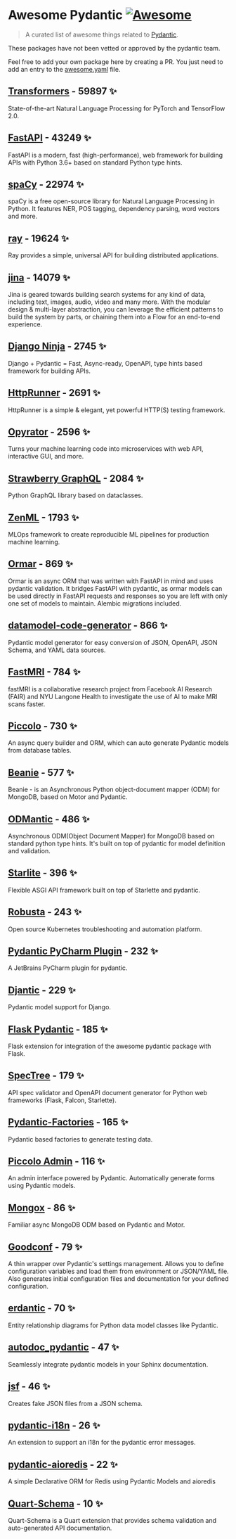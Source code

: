 # Awesome Pydantic [![Awesome](https://awesome.re/badge-flat.svg)](https://github.com/sindresorhus/awesome)

> A curated list of awesome things related to [Pydantic](https://pydantic-docs.helpmanual.io/).

These packages have not been vetted or approved by the pydantic team.

Feel free to add your own package here by creating a PR. You just need to add an entry to the [awesome.yaml](./awesome.yaml) file.


## [Transformers](https://github.com/huggingface/transformers) - 59897 ✨

State-of-the-art Natural Language Processing for PyTorch and TensorFlow 2.0.

## [FastAPI](https://github.com/tiangolo/fastapi) - 43249 ✨

FastAPI is a modern, fast (high-performance), web framework for building APIs with Python 3.6+ based on standard Python type hints.

## [spaCy](https://github.com/explosion/spaCy) - 22974 ✨

spaCy is a free open-source library for Natural Language Processing in Python. It features NER, POS tagging, dependency parsing, word vectors and more.

## [ray](https://github.com/ray-project/ray) - 19624 ✨

Ray provides a simple, universal API for building distributed applications.

## [jina](https://github.com/jina-ai/jina) - 14079 ✨

Jina is geared towards building search systems for any kind of data, including text, images, audio, video and many more. With the modular design & multi-layer abstraction, you can leverage the efficient patterns to build the system by parts, or chaining them into a Flow for an end-to-end experience.

## [Django Ninja](https://github.com/vitalik/django-ninja) - 2745 ✨

Django + Pydantic = Fast, Async-ready, OpenAPI, type hints based framework for building APIs.

## [HttpRunner](https://github.com/httprunner/httprunner) - 2691 ✨

HttpRunner is a simple & elegant, yet powerful HTTP(S) testing framework.

## [Opyrator](https://github.com/ml-tooling/opyrator) - 2596 ✨

Turns your machine learning code into microservices with web API, interactive GUI, and more.

## [Strawberry GraphQL](https://github.com/strawberry-graphql/strawberry) - 2084 ✨

Python GraphQL library based on dataclasses.

## [ZenML](https://github.com/zenml-io/zenml) - 1793 ✨

MLOps framework to create reproducible ML pipelines for production machine learning.

## [Ormar](https://github.com/collerek/ormar) - 869 ✨

Ormar is an async ORM that was written with FastAPI in mind and uses pydantic validation. It bridges FastAPI with pydantic, as ormar models can be used directly in FastAPI requests and responses so you are left with only one set of models to maintain. Alembic migrations included.

## [datamodel-code-generator](https://github.com/koxudaxi/datamodel-code-generator) - 866 ✨

Pydantic model generator for easy conversion of JSON, OpenAPI, JSON Schema, and YAML data sources.

## [FastMRI](https://github.com/facebookresearch/fastMRI) - 784 ✨

fastMRI is a collaborative research project from Facebook AI Research (FAIR) and NYU Langone Health to investigate the use of AI to make MRI scans faster.

## [Piccolo](https://github.com/piccolo-orm/piccolo) - 730 ✨

An async query builder and ORM, which can auto generate Pydantic models from database tables.

## [Beanie](https://github.com/roman-right/beanie) - 577 ✨

Beanie - is an Asynchronous Python object-document mapper (ODM) for MongoDB, based on Motor and Pydantic.

## [ODMantic](https://github.com/art049/odmantic) - 486 ✨

Asynchronous ODM(Object Document Mapper) for MongoDB based on standard python type hints. It's built on top of pydantic for model definition and validation.

## [Starlite](https://github.com/Goldziher/starlite) - 396 ✨

Flexible ASGI API framework built on top of Starlette and pydantic.

## [Robusta](https://github.com/robusta-dev/robusta) - 243 ✨

Open source Kubernetes troubleshooting and automation platform.

## [Pydantic PyCharm Plugin](https://github.com/koxudaxi/pydantic-pycharm-plugin) - 232 ✨

A JetBrains PyCharm plugin for pydantic.

## [Djantic](https://github.com/jordaneremieff/djantic) - 229 ✨

Pydantic model support for Django.

## [Flask Pydantic](https://github.com/bauerji/flask_pydantic) - 185 ✨

Flask extension for integration of the awesome pydantic package with Flask.

## [SpecTree](https://github.com/0b01001001/spectree) - 179 ✨

API spec validator and OpenAPI document generator for Python web frameworks (Flask, Falcon, Starlette).

## [Pydantic-Factories](https://github.com/Goldziher/pydantic-factories) - 165 ✨

Pydantic based factories to generate testing data.

## [Piccolo Admin](https://github.com/piccolo-orm/piccolo_admin) - 116 ✨

An admin interface powered by Pydantic. Automatically generate forms using Pydantic models.

## [Mongox](https://github.com/aminalaee/mongox) - 86 ✨

Familiar async MongoDB ODM based on Pydantic and Motor.

## [Goodconf](https://github.com/lincolnloop/goodconf) - 79 ✨

A thin wrapper over Pydantic's settings management. Allows you to define configuration variables and load them from environment or JSON/YAML file. Also generates initial configuration files and documentation for your defined configuration.

## [erdantic](https://github.com/drivendataorg/erdantic) - 70 ✨

Entity relationship diagrams for Python data model classes like Pydantic.

## [autodoc_pydantic](https://github.com/mansenfranzen/autodoc_pydantic) - 47 ✨

Seamlessly integrate pydantic models in your Sphinx documentation.

## [jsf](https://github.com/ghandic/jsf) - 46 ✨

Creates fake JSON files from a JSON schema.

## [pydantic-i18n](https://github.com/boardpack/pydantic-i18n) - 26 ✨

An extension to support an i18n for the pydantic error messages.

## [pydantic-aioredis](https://github.com/andrewthetechie/pydantic-aioredis) - 22 ✨

A simple Declarative ORM for Redis using Pydantic Models and aioredis

## [Quart-Schema](https://gitlab.com/pgjones/quart-schema) - 10 ✨

Quart-Schema is a Quart extension that provides schema validation and auto-generated API documentation.
